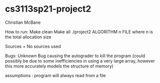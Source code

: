 # cs3113sp21-project2
Christian McBane

How to run:
Make clean
Make all
./project2 ALGORITHM n FILE 
      where n is the total allocation size

Sources = No sources used

Bugs: Unknown Bug causing the autograder to kill the program (could possibly be due to some inefficiencies in using a very large array, however this more accurately models the structure of memory)

assumptions : program will always read from a file
